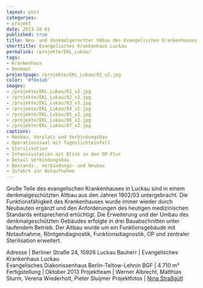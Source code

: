```yaml
---
layout: post
categories:
- projekt
date: 2013-10-01
published: true
title: Neu- und denkmalgerechter Umbau des Evangelischen Krankenhauses in Luckau
shorttitle: Evangelisches Krankenhaus Luckau
permalink: /projekte/EKL_Lukau/
tags: 
- Krankenhaus
- Denkmal
projectpage: /projekte/EKL_Lukau/01_v2.jpg 
color: '#f0e1ab'
images:
- /projekte/EKL_Lukau/01_v2.jpg
- /projekte/EKL_Lukau/02_v2.jpg
- /projekte/EKL_Lukau/03_v2.jpg
- /projekte/EKL_Lukau/04_v2.jpg
- /projekte/EKL_Lukau/05_v2.jpg
- /projekte/EKL_Lukau/06_v2.jpg
- /projekte/EKL_Lukau/07_v2.jpg
captions:
- Neubau, Vorplatz und Verbindungsbau
- Operationssaal mit Tageslichteinfall
- Sterilisation
- Intensivstation mit Blick in den OP-Flur
- Detail Verbindungsbau
- Bestands-, Verbindungs- und Neubau
- Zufahrt zur Notaufnahme
---
```

Große Teile des evangelischen Krankenhauses in Luckau sind in einem denkmalgeschützten Altbau aus den Jahren 1902/03 untergebracht. Die Funktionsfähigkeit des Krankenhauses wurde immer wieder durch Neubauten ergänzt und den Anforderungen des heutigen medizinischen Standards entsprechend ertüchtigt. Die Erweiterung und der Umbau des denkmalgeschützten Gebäudes erfolgte in drei Bauabschnitten unter laufendem Betrieb. Der Altbau wurde um ein Funktionsgebäude mit Notaufnahme, Röntgendiagnostik, Funktionsdiagnostik, OP und zentraler Sterilisation erweitert.

Adresse				|	Berliner Straße 24, 15926 Luckau
Bauherr				|	Evangelisches Krankenhaus Luckau<br/>Evangelisches Diakonissenhaus Berlin-Teltow-Lehnin
BGF					|	4.710 m²
Fertigstellung		|	Oktober 2013
Projektteam			|	Werner Albrecht, Matthias Sturm, Verena Wiederholt, Pieter Sluijmer
Projektfotos		|	[Nina Straßgütl](http://www.ninastrg.de/)